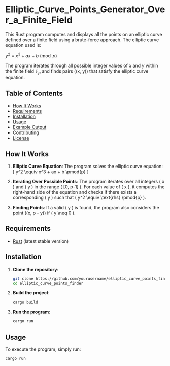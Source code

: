 # Elliptic_Curve_Points_Generator_Over_a_Finite_Field

This Rust program computes and displays all the points on an elliptic curve defined over a finite field using a brute-force approach. The elliptic curve equation used is:

$y^2 \equiv x^3 + ax + b \pmod{p}$

The program iterates through all possible integer values of $x$ and $y$ within the finite field $\mathbb{F}_p$ and finds pairs \((x, y)\) that satisfy the elliptic curve equation.

## Table of Contents
- [How It Works](#how-it-works)
- [Requirements](#requirements)
- [Installation](#installation)
- [Usage](#usage)
- [Example Output](#example-output)
- [Contributing](#contributing)
- [License](#license)

## How It Works

1. **Elliptic Curve Equation**: The program solves the elliptic curve equation:
   \[
   y^2 \equiv x^3 + ax + b \pmod{p}
   \]

2. **Iterating Over Possible Points**: The program iterates over all integers \( x \) and \( y \) in the range \( [0, p-1] \). For each value of \( x \), it computes the right-hand side of the equation and checks if there exists a corresponding \( y \) such that \( y^2 \equiv \text{rhs} \pmod{p} \).

3. **Finding Points**: If a valid \( y \) is found, the program also considers the point \((x, p - y)\) if \( y \neq 0 \).

## Requirements

- [Rust](https://www.rust-lang.org/) (latest stable version)

## Installation

1. **Clone the repository**:
    ```bash
    git clone https://github.com/yourusername/elliptic_curve_points_finder.git
    cd elliptic_curve_points_finder
    ```

2. **Build the project**:
    ```bash
    cargo build
    ```

3. **Run the program**:
    ```bash
    cargo run
    ```

## Usage

To execute the program, simply run:

```bash
cargo run
